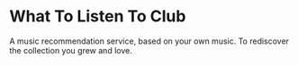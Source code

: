 # What To Listen To Club

A music recommendation service, based on your own music. To rediscover the collection you grew and love.
